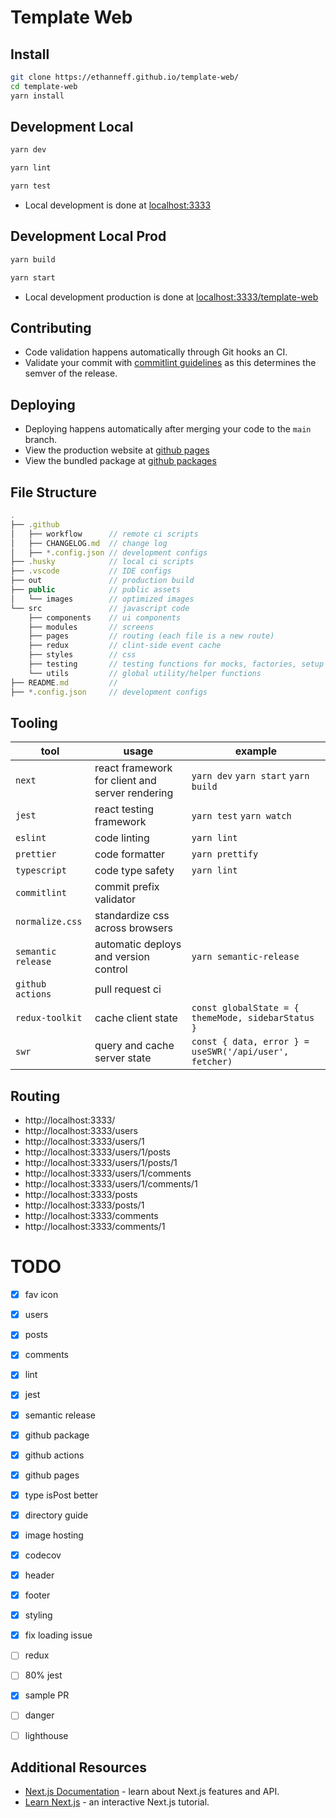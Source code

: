 # Template Web

## Install

```sh
git clone https://ethanneff.github.io/template-web/
cd template-web
yarn install
```

## Development Local

```sh
yarn dev
```

```sh
yarn lint
```

```sh
yarn test
```

- Local development is done at [localhost:3333](http://localhost:3333)

## Development Local Prod

```sh
yarn build
```

```sh
yarn start
```

- Local development production is done at [localhost:3333/template-web](http://localhost:3333/template-web)

## Contributing

- Code validation happens automatically through Git hooks an CI.
- Validate your commit with [commitlint guidelines](https://github.com/semantic-release/semantic-release#commit-message-format) as this determines the semver of the release.

## Deploying

- Deploying happens automatically after merging your code to the `main` branch.
- View the production website at [github pages](https://ethanneff.github.io/template-web)
- View the bundled package at [github packages](https://github.com/ethanneff/template-web/packages/840620)

## File Structure

```ts
.
├── .github
│   ├── workflow      // remote ci scripts
│   ├── CHANGELOG.md  // change log
│   ├── *.config.json // development configs
├── .husky            // local ci scripts
├── .vscode           // IDE configs
├── out               // production build
├── public            // public assets
│   └── images        // optimized images
└── src               // javascript code
    ├── components    // ui components
    ├── modules       // screens
    ├── pages         // routing (each file is a new route)
    ├── redux         // clint-side event cache
    ├── styles        // css
    ├── testing       // testing functions for mocks, factories, setup
    └── utils         // global utility/helper functions
├── README.md         //
├── *.config.json     // development configs
```

## Tooling

| tool               | usage                                           | example                                                |
| ------------------ | ----------------------------------------------- | ------------------------------------------------------ |
| `next`             | react framework for client and server rendering | `yarn dev` `yarn start` `yarn build`                   |
| `jest`             | react testing framework                         | `yarn test` `yarn watch`                               |
| `eslint`           | code linting                                    | `yarn lint`                                            |
| `prettier`         | code formatter                                  | `yarn prettify`                                        |
| `typescript`       | code type safety                                | `yarn lint`                                            |
| `commitlint`       | commit prefix validator                         |                                                        |
| `normalize.css`    | standardize css across browsers                 |                                                        |
| `semantic release` | automatic deploys and version control           | `yarn semantic-release`                                |
| `github actions`   | pull request ci                                 |                                                        |
| `redux-toolkit`    | cache client state                              | `const globalState = { themeMode, sidebarStatus }`     |
| `swr`              | query and cache server state                    | `const { data, error } = useSWR('/api/user', fetcher)` |

## Routing

- http://localhost:3333/
- http://localhost:3333/users
- http://localhost:3333/users/1
- http://localhost:3333/users/1/posts
- http://localhost:3333/users/1/posts/1
- http://localhost:3333/users/1/comments
- http://localhost:3333/users/1/comments/1
- http://localhost:3333/posts
- http://localhost:3333/posts/1
- http://localhost:3333/comments
- http://localhost:3333/comments/1

# TODO

- [x] fav icon
- [x] users
- [x] posts
- [x] comments

- [x] lint
- [x] jest
- [x] semantic release
- [x] github package
- [x] github actions
- [x] github pages
- [x] type isPost better

- [x] directory guide
- [x] image hosting
- [x] codecov

- [x] header
- [x] footer
- [x] styling
- [x] fix loading issue
- [ ] redux
- [ ] 80% jest
- [x] sample PR

- [ ] danger
- [ ] lighthouse

## Additional Resources

- [Next.js Documentation](https://nextjs.org/docs) - learn about Next.js features and API.
- [Learn Next.js](https://nextjs.org/learn) - an interactive Next.js tutorial.
